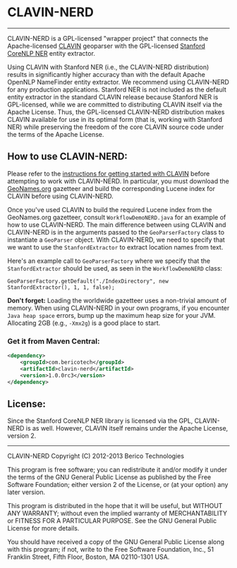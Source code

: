 # CLAVIN-NERD
--------------
CLAVIN-NERD is a GPL-licensed "wrapper project" that connects the Apache-licensed [CLAVIN](https://github.com/Berico-Technologies/CLAVIN) geoparser with the GPL-licensed [Stanford CoreNLP NER](http://nlp.stanford.edu/software/corenlp.shtml) entity extractor.

Using CLAVIN with Stanford NER (i.e., the CLAVIN-NERD distribution) results in significantly higher accuracy than with the default Apache OpenNLP NameFinder entity extractor. We recommend using CLAVIN-NERD for any production applications. Stanford NER is not included as the default entity extractor in the standard CLAVIN release because Stanford NER is GPL-licensed, while we are committed to distributing CLAVIN itself via the Apache License. Thus, the GPL-licensed CLAVIN-NERD distribution makes CLAVIN available for use in its optimal form (that is, working with Stanford NER) while preserving the freedom of the core CLAVIN source code under the terms of the Apache License.

## How to use CLAVIN-NERD:

Please refer to the [instructions for getting started with CLAVIN](https://github.com/Berico-Technologies/CLAVIN) before attempting to work with CLAVIN-NERD. In particular, you must download the [GeoNames.org](http://www.geonames.org/) gazetteer and build the corresponding Lucene index for CLAVIN before using CLAVIN-NERD.

Once you've used CLAVIN to build the required Lucene index from the GeoNames.org gazetteer, consult `WorkflowDemoNERD.java` for an example of how to use CLAVIN-NERD. The main difference between using CLAVIN and CLAVIN-NERD is in the arguments passed to the `GeoParserFactory` class to instantiate a `GeoParser` object. With CLAVIN-NERD, we need to specify that we want to use the `StanfordExtractor` to extract location names from text.

Here's an example call to `GeoParserFactory` where we specify that the `StanfordExtractor` should be used, as seen in the `WorkflowDemoNERD` class:

    GeoParserFactory.getDefault("./IndexDirectory", new StanfordExtractor(), 1, 1, false);

**Don't forget:** Loading the worldwide gazetteer uses a non-trivial amount of memory. When using CLAVIN-NERD in your own programs, if you encounter `Java heap space` errors, bump up the maximum heap size for your JVM. Allocating 2GB (e.g., `-Xmx2g`) is a good place to start.

### Get it from Maven Central:


```xml
<dependency>
    <groupId>com.bericotech</groupId>
    <artifactId>clavin-nerd</artifactId>
    <version>1.0.0rc3</version>
</dependency>
```

## License:

Since the Stanford CoreNLP NER library is licensed via the GPL, CLAVIN-NERD is as well. However, CLAVIN itself remains under the Apache License, version 2.

-------------------

CLAVIN-NERD
Copyright (C) 2012-2013 Berico Technologies

This program is free software; you can redistribute it and/or modify it under the terms of the GNU General Public License as published by the Free Software Foundation; either version 2 of the License, or (at your option) any later version.

This program is distributed in the hope that it will be useful, but WITHOUT ANY WARRANTY; without even the implied warranty of MERCHANTABILITY or FITNESS FOR A PARTICULAR PURPOSE.  See the GNU General Public License for more details.

You should have received a copy of the GNU General Public License along with this program; if not, write to the Free Software Foundation, Inc., 51 Franklin Street, Fifth Floor, Boston, MA 02110-1301 USA.
